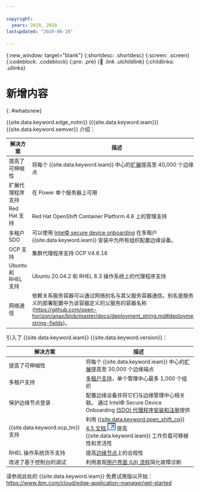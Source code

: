 ```yaml
---

copyright:
  years: 2019, 2020
lastupdated: "2020-06-10"

---
```


{:new_window: target="blank"}
{:shortdesc: .shortdesc}
{:screen: .screen}
{:codeblock: .codeblock}
{:pre: .pre}
{:child: .link .ulchildlink}
{:childlinks: .ullinks}

# 新增内容
{: #whatsnew}

{{site.data.keyword.edge_notm}} ({{site.data.keyword.ieam}}) {{site.data.keyword.semver}} 介绍：

|解决方案|描述|
|----------|------|
|提高了可伸缩性|将每个 {{site.data.keyword.ieam}} 中心的[扩展](../hub/cluster_sizing.md)提高至 40,000 个边缘端点|
|扩展代理程序支持| 在 Power 单个服务器上可用
| Red Hat 支持| Red Hat OpenShift Container Platform 4.6 上的管理支持
|多租户 SDO|可以使用 [Intel© secure device onboarding](../installing/sdo.md) 在多租户 {{site.data.keyword.ieam}} 安装中为所有组织配置边缘设备。 |
| OCP 支持| 集群代理程序支持 OCP V4.6.16|
| Ubuntu 和 RHEL 支持 | Ubuntu 20.04.2 和 RHEL 8.3 操作系统上的代理程序支持|
| 网络通信| 依赖关系服务容器可以通过网络别名与其父服务容器通信。别名是服务定义的部署配置中为该容器定义的父服务的容器名称 (https://github.com/open-horizon/anax/blob/master/docs/deployment_string.md#deployment-string-fields)。|

引入了 {{site.data.keyword.ieam}} {{site.data.keyword.version}}：

|解决方案|描述|
|----------|------|
|提高了可伸缩性|将每个 {{site.data.keyword.ieam}} 中心的[扩展](../hub/cluster_sizing.md)提高至 30,000 个边缘端点|
|多租户支持|[多租户支持](../admin/multi_tenancy.md)，单个管理中心最多 1,000 个组织|
|保护边缘节点登录|配置边缘设备并将它们与边缘管理中心相关联。 通过 Intel© Secure Device Onboarding [(SDO) 代理程序安装和注册](../installing/sdo.md)提供|
|{{site.data.keyword.ocp_tm}} 支持|利用 [{{site.data.keyword.open_shift_cp}} 4.5 文档 ![在新选项卡中打开](../images/icons/launch-glyph.svg "在新选项卡中打开")](https://www.ibm.com/links?url=https%3A%2F%2Fdocs.openshift.com%2Fcontainer-platform%2F4.5%2Fwelcome%2Findex.html) 提高 {{site.data.keyword.ieam}} 工作负载可移植性和灵活性|
|RHEL 操作系统货币支持|提高[边缘节点](../installing/adding_devices.md#suparch-horizon)上的合规性|
|改进了基于控制台的调试|利用直观[用户界面 (UI) 流程](../console/exploring_console.md)简化故障诊断|

请参阅此处的 {{site.data.keyword.ieam}} 免费试用版以开始：https://www.ibm.com/cloud/edge-application-manager/get-started
